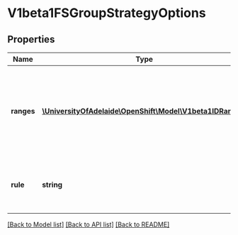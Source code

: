# V1beta1FSGroupStrategyOptions

## Properties
Name | Type | Description | Notes
------------ | ------------- | ------------- | -------------
**ranges** | [**\UniversityOfAdelaide\OpenShift\Model\V1beta1IDRange[]**](V1beta1IDRange.md) | Ranges are the allowed ranges of fs groups.  If you would like to force a single fs group then supply a single range with the same start and end. | [optional] 
**rule** | **string** | Rule is the strategy that will dictate what FSGroup is used in the SecurityContext. | [optional] 

[[Back to Model list]](../README.md#documentation-for-models) [[Back to API list]](../README.md#documentation-for-api-endpoints) [[Back to README]](../README.md)


